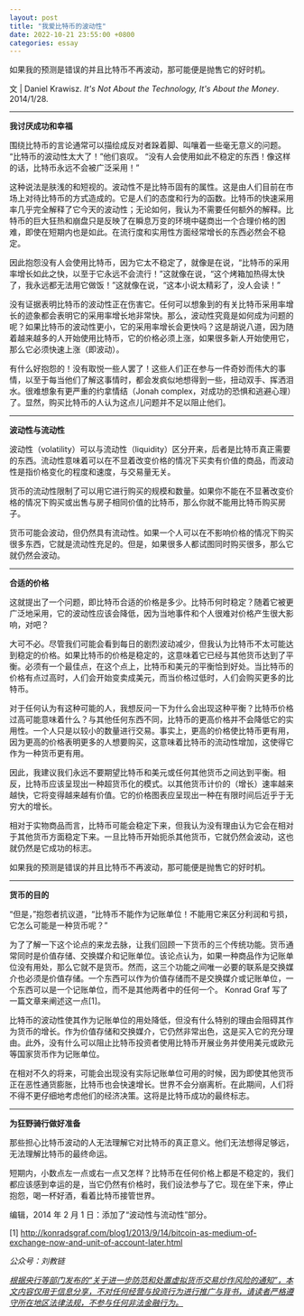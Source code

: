 ```yaml
---
layout: post
title: "我爱比特币的波动性"
date: 2022-10-21 23:55:00 +0800
categories: essay
---
```


如果我的预测是错误的并且比特币不再波动，那可能便是抛售它的好时机。

文 | Daniel Krawisz. *It's Not About the Technology, It's About the Money*. 2014/1/28.

* * *

**我讨厌成功和幸福**

围绕比特币的言论通常可以描绘成反对者跺着脚、叫嚷着一些毫无意义的问题。 “比特币的波动性太大了！”他们哀叹。 “没有人会使用如此不稳定的东西！像这样的话，比特币永远不会被广泛采用！”

这种说法是肤浅的和短视的。波动性不是比特币固有的属性。这是由人们目前在市场上对待比特币的方式造成的。它是人们的态度和行为的函数。比特币的快速采用率几乎完全解释了它今天的波动性；无论如何，我认为不需要任何额外的解释。比特币的巨大狂热和崩盘只是反映了在瞬息万变的环境中磋商出一个合理价格的困难，即使在短期内也是如此。在流行度和实用性方面经常增长的东西必然会不稳定。

因此抱怨没有人会使用比特币，因为它太不稳定了，就像是在说，“比特币的采用率增长如此之快，以至于它永远不会流行！”这就像在说，“这个烤箱加热得太快了，我永远都无法用它做饭！”这就像在说，“这本小说太精彩了，没人会读！”

没有证据表明比特币的波动性正在伤害它。任何可以想象到的有关比特币采用率增长的迹象都会表明它的采用率增长地非常快。那么，波动性究竟是如何成为问题的呢？如果比特币的波动性更小，它的采用率增长会更快吗？这是胡说八道，因为随着越来越多的人开始使用比特币，它的价格必须上涨，如果很多新人开始使用它，那么它必须快速上涨（即波动）。

有什么好抱怨的！没有取悦一些人罢了！这些人们正在参与一件奇妙而伟大的事情，以至于每当他们了解这事情时，都会发疯似地想得到一些，扭动双手、挥洒泪水。很难想象有更严重的约拿情结（Jonah complex，对成功的恐惧和逃避心理）了。显然，购买比特币的人认为这点儿问题并不足以阻止他们。

* * *

**波动性与流动性**

波动性（volatility）可以与流动性（liquidity）区分开来，后者是比特币真正需要的东西。流动性意味着可以在不显着改变价格的情况下买卖有价值的商品，而波动性是指价格变化的程度和速度，与交易量无关。

货币的流动性限制了可以用它进行购买的规模和数量。如果你不能在不显著改变价格的情况下购买或出售与房子相同价值的比特币，那么你就不能用比特币购买房子。

货币可能会波动，但仍然具有流动性。如果一个人可以在不影响价格的情况下购买很多东西，它就是流动性充足的。但是，如果很多人都试图同时购买很多，那么它就仍然会波动。

* * *

**合适的价格**

这就提出了一个问题，即比特币合适的价格是多少。比特币何时稳定？随着它被更广泛地采用，它的波动性应该会降低，因为当地事件和个人很难对价格产生很大影响，对吧？

大可不必。尽管我们可能会看到每日的剧烈波动减少，但我认为比特币不太可能达到稳定的价格。如果比特币的价格是稳定的，这意味着它已经与其他货币达到了平衡。必须有一个最佳点，在这个点上，比特币和美元的平衡恰到好处。当比特币的价格有点过高时，人们会开始变卖成美元，而当价格过低时，人们会购买更多的比特币。

对于任何认为有这种可能的人，我想反问一下为什么会出现这种平衡？比特币价格过高可能意味着什么？与其他任何东西不同，比特币的更高价格并不会降低它的实用性。一个人只是以较小的数量进行交易。事实上，更高的价格使比特币更有用，因为更高的价格表明更多的人想要购买，这意味着比特币的流动性增加，这使得它作为一种货币更有用。

因此，我建议我们永远不要期望比特币和美元或任何其他货币之间达到平衡。相反，比特币应该呈现出一种超货币化的模式。以其他货币计价的（增长）速率越来越快，它将变得越来越有价值。它的价格图表应呈现出一种在有限时间后近乎于无穷大的增长。

相对于实物商品而言，比特币可能会稳定下来，但我认为没有理由认为它会在相对于其他货币方面稳定下来。一旦比特币开始扼杀其他货币，它就仍然会波动，这也就仍然是它成功的标志。

如果我的预测是错误的并且比特币不再波动，那可能便是抛售它的好时机。

* * *

**货币的目的**

“但是，”抱怨者抗议道，“比特币不能作为记账单位！不能用它来区分利润和亏损，它怎么可能是一种货币呢？”

为了了解一下这个论点的来龙去脉，让我们回顾一下货币的三个传统功能。货币通常同时是价值存储、交换媒介和记账单位。该论点认为，如果一种商品作为记账单位没有用处，那么它就不是货币。然而，这三个功能之间唯一必要的联系是交换媒介也必须是价值存储。一个东西可以作为价值存储而不是交换媒介或记账单位，一个东西可以是一个记账单位，而不是其他两者中的任何一个。 Konrad Graf 写了一篇文章来阐述这一点[1]。

比特币的波动性使其作为记账单位的用处降低，但没有什么特别的理由会阻碍其作为货币的增长。作为价值存储和交换媒介，它仍然非常出色，这是买入它的充分理由。此外，没有什么可以阻止比特币投资者使用比特币开展业务并使用美元或欧元等国家货币作为记账单位。

在相对不久的将来，可能会出现没有实际记账单位可用的时候，因为即使其他货币正在恶性通货膨胀，比特币也会快速增长。世界不会分崩离析。在此期间，人们将不得不更仔细地考虑他们的经济决策。这将是比特币成功的最终标志。

* * *

**为狂野骑行做好准备**

那些担心比特币波动的人无法理解它对比特币的真正意义。他们无法想得足够远，无法理解比特币的最终命运。

短期内，小数点左一点或右一点又怎样？比特币在任何价格上都是不稳定的，我们都应该感到幸运的是，当它仍然有价格时，我们设法参与了它。现在坐下来，停止抱怨，喝一杯好酒，看着比特币接管世界。


编辑，2014 年 2 月 1 日：添加了“波动性与流动性”部分。

[1] http://konradsgraf.com/blog1/2013/9/14/bitcoin-as-medium-of-exchange-now-and-unit-of-account-later.html


*公众号：刘教链*

<u>*根据央行等部门发布的“关于进一步防范和处置虚拟货币交易炒作风险的通知”，本文内容仅用于信息分享，不对任何经营与投资行为进行推广与背书，请读者严格遵守所在地区法律法规，不参与任何非法金融行为。*</u>


